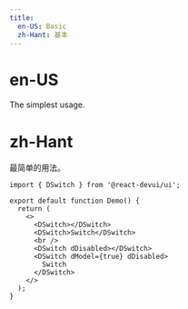 ```yaml
---
title:
  en-US: Basic
  zh-Hant: 基本
---
```


# en-US

The simplest usage.

# zh-Hant

最简单的用法。

```tsx
import { DSwitch } from '@react-devui/ui';

export default function Demo() {
  return (
    <>
      <DSwitch></DSwitch>
      <DSwitch>Switch</DSwitch>
      <br />
      <DSwitch dDisabled></DSwitch>
      <DSwitch dModel={true} dDisabled>
        Switch
      </DSwitch>
    </>
  );
}
```
